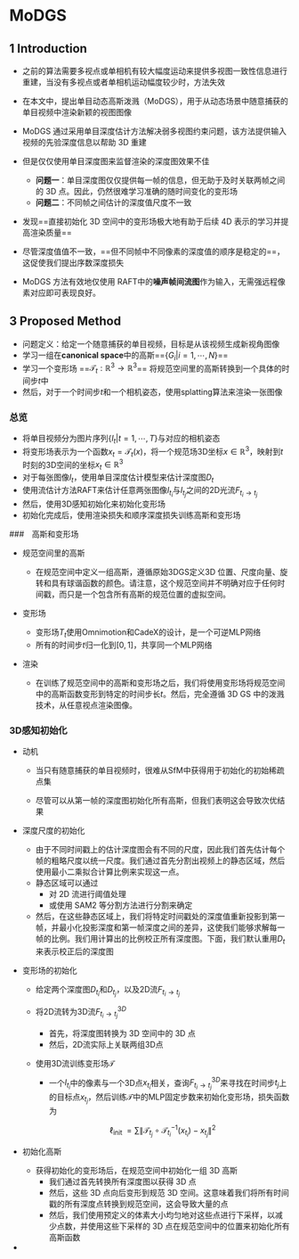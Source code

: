 # MoDGS

## 1 Introduction

+ 之前的算法需要多视点或单相机有较大幅度运动来提供多视图一致性信息进行重建，当没有多视点或者单相机运动幅度较少时，方法失效
+ 在本文中，提出单目动态高斯泼溅（MoDGS），用于从动态场景中随意捕获的单目视频中渲染新颖的视图图像
+ MoDGS 通过采用单目深度估计方法解决弱多视图约束问题，该方法提供输入视频的先验深度信息以帮助 3D 重建
+ 但是仅仅使用单目深度图来监督渲染的深度图效果不佳
  + **问题一**：单目深度图仅仅提供每一帧的信息，但无助于及时关联两帧之间的 3D 点。因此，仍然很难学习准确的随时间变化的变形场
  + **问题二**：不同帧之间估计的深度值尺度不一致
+ 发现==直接初始化 3D 空间中的变形场极大地有助于后续 4D 表示的学习并提高渲染质量==
+ 尽管深度值值不一致，==但不同帧中不同像素的深度值的顺序是稳定的==，这促使我们提出序数深度损失

+ MoDGS 方法有效地仅使用 RAFT中的**噪声帧间流图**作为输入，无需强远程像素对应即可表现良好。

## 3 Proposed Method

+ 问题定义：给定一个随意捕获的单目视频，目标是从该视频生成新视角图像
+ 学习一组在**canonical space**中的高斯==$\{G_i \vert i=1, \cdots,N\}$==
+ 学习一个变形场 ==$\mathcal{T}_t:\mathbb{R}^3 \rightarrow \mathbb{R}^3$== 将规范空间里的高斯转换到一个具体的时间步$t$中
+ 然后，对于一个时间步$t$和一个相机姿态，使用splatting算法来渲染一张图像

### 总览

+ 将单目视频分为图片序列$\{I_t \vert t=1, \cdots,T\}$与对应的相机姿态
+ 将变形场表示为一个函数$x_t=\mathcal{T}_t(x)$，将一个规范场3D坐标$x \in \mathbb{R}^3$，映射到$t$时刻的3D空间的坐标$x_t\in \mathbb{R}^3$
+ 对于每张图像$I_t$，使用单目深度估计模型来估计深度图$D_t$
+ 使用流估计方法RAFT来估计任意两张图像$I_{t_i}$与$I_{t_j}$之间的2D光流$F_{t_i \to t_j}$
+ 然后，使用3D感知初始化来初始化变形场
+ 初始化完成后，使用渲染损失和顺序深度损失训练高斯和变形场

###　高斯和变形场

+ 规范空间里的高斯
  + 在规范空间中定义一组高斯，遵循原始3DGS定义3D 位置、尺度向量、旋转和具有球谐函数的颜色。请注意，这个规范空间并不明确对应于任何时间戳，而只是一个包含所有高斯的规范位置的虚拟空间。

+ 变形场
  + 变形场$T_t$使用Omnimotion和CadeX的设计，是一个可逆MLP网络
  + 所有的时间步$t$归一化到$[0,1]$，共享同一个MLP网络

+ 渲染
  + 在训练了规范空间中的高斯和变形场之后，我们将使用变形场将规范空间中的高斯函数变形到特定的时间步长$t$。然后，完全遵循 3D GS 中的泼溅技术，从任意视点渲染图像。

### 3D感知初始化

+ 动机

  + 当只有随意捕获的单目视频时，很难从SfM中获得用于初始化的初始稀疏点集

  + 尽管可以从第一帧的深度图初始化所有高斯，但我们表明这会导致次优结果

+ 深度尺度的初始化

  + 由于不同时间戳上的估计深度图会有不同的尺度，因此我们首先估计每个帧的粗略尺度以统一尺度。我们通过首先分割出视频上的静态区域，然后使用最小二乘拟合计算比例来实现这一点。
  + 静态区域可以通过
    + 对 2D 流进行阈值处理
    + 或使用 SAM2 等分割方法进行分割来确定
  + 然后，在这些静态区域上，我们将特定时间戳处的深度值重新投影到第一帧，并最小化投影深度和第一帧深度之间的差异，这使我们能够求解每一帧的比例。我们用计算出的比例校正所有深度图。下面，我们默认重用$D_t$来表示校正后的深度图

+ 变形场的初始化

  + 给定两个深度图$D_{t_i}$和$D_{t_j}$，以及2D流$F_{t_i \to t_j}$
  + 将2D流转为3D流$F_{t_i \to t_j}^{3D}$
    + 首先，将深度图转换为 3D 空间中的 3D 点
    + 然后，2D流实际上关联两组3D点

  + 使用3D流训练变形场$\mathcal{T}$

    + 一个$I_{t_i}$中的像素与一个3D点$x_{t_i}$相关，查询$F_{t_i \to t_j}^{3D}$来寻找在时间步$t_j$上的目标点$x_{t_j}$，然后训练$\mathcal{T}$中的MLP固定步数来初始化变形场，损失函数为

    $$
    \ell_{\text {init }}=\sum\left\|\mathcal{T}_{t_j} \circ \mathcal{T}_{t_i}^{-1}\left(x_{t_i}\right)-x_{t_j}\right\|^2
    $$

+ 初始化高斯

  + 获得初始化的变形场后，在规范空间中初始化一组 3D 高斯
    + 我们通过首先转换所有深度图以获得 3D 点
    + 然后，这些 3D 点向后变形到规范 3D 空间。这意味着我们将所有时间戳的所有深度点转换到规范空间，这会导致大量的点
    + 然后，我们使用预定义的体素大小均匀地对这些点进行下采样，以减少点数，并使用这些下采样的 3D 点在规范空间中的位置来初始化所有高斯函数

+ 